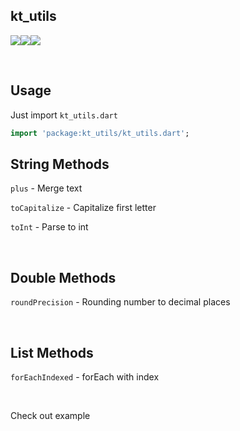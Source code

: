 ## kt_utils

<a href="https://opensource.org/licenses/Apache-2.0"><img src="https://img.shields.io/github/license/NijatTagizada/yandex-image-scraper?style=for-the-badge"/></a><img src ="https://img.shields.io/github/forks/NijatTagizada/yandex-image-scraper?style=for-the-badge"/><img src="https://img.shields.io/github/stars/NijatTagizada/yandex-image-scraper?style=for-the-badge"/>

<br />

## Usage

Just import `kt_utils.dart`
```dart
import 'package:kt_utils/kt_utils.dart';
```

## String Methods

`plus` - Merge text

`toCapitalize` - Capitalize first letter

`toInt` - Parse to int

<br />

## Double Methods
`roundPrecision` - Rounding number to decimal places


<br />

## List Methods
`forEachIndexed` - forEach with index

<br />

Check out example